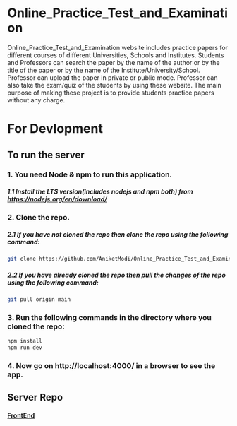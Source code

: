 # Online_Practice_Test_and_Examination
Online_Practice_Test_and_Examination website includes practice papers for different courses of different Universities, Schools and Institutes. Students and Professors can search the paper by the name of the author or by the title of the paper or by the name of the Institute/University/School. Professor can upload the paper in private or public mode.  Professor can also take the exam/quiz of the students by using these website.  The main purpose of making these project is to provide students practice papers without any charge.

# For Devlopment
## To run the server
### 1. You need Node & npm to run this application.
##### 1.1 Install the LTS version(includes nodejs and npm both) from https://nodejs.org/en/download/

### 2. Clone the repo.
##### 2.1 If you have not cloned the repo then clone the repo using the following command:
```bash
git clone https://github.com/AniketModi/Online_Practice_Test_and_Examination
```

##### 2.2 If you have already cloned the repo then pull the changes of the repo using the following command:
```bash
git pull origin main
```

### 3. Run the following commands in the directory where you cloned the repo:
```bash
npm install
npm run dev
```

### 4. Now go on http://localhost:4000/ in a browser to see the app.

## Server Repo
#### [FrontEnd](https://github.com/AniketModi/Online_Practice_Test_and_Examination_frontend)
